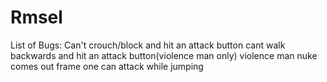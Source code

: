 # Rmsel
List of Bugs:
Can't crouch/block and hit an attack button
cant walk backwards and hit an attack button(violence man only)
violence man nuke comes out frame one
can attack while jumping